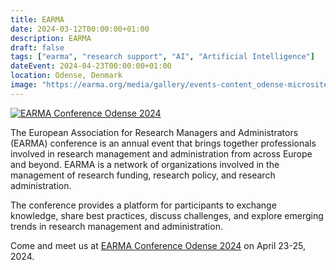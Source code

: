 ```yaml
---
title: EARMA
date: 2024-03-12T00:00:00+01:00
description: EARMA
draft: false
tags: ["earma", "research support", "AI", "Artificial Intelligence"]
dateEvent: 2024-04-23T00:00:00+01:00
location: Odense, Denmark
image: "https://earma.org/media/gallery/events-content_odense-microsite-banner-updated.jpg"
---
```


[![EARMA Conference Odense 2024](https://earma.org/media/gallery/events-content_odense-microsite-banner-updated.jpg)][earma]

The European Association for Research Managers and Administrators (EARMA) conference is an annual event that brings together professionals involved in research management and administration from across Europe and beyond. EARMA is a network of organizations involved in the management of research funding, research policy, and research administration.

The conference provides a platform for participants to exchange knowledge, share best practices, discuss challenges, and explore emerging trends in research management and administration.

Come and meet us at [EARMA Conference Odense 2024][earma] on April 23-25, 2024.

<!-- links -->

[earma]: https://earma.org/conferences/earma-conference-odense-2024
